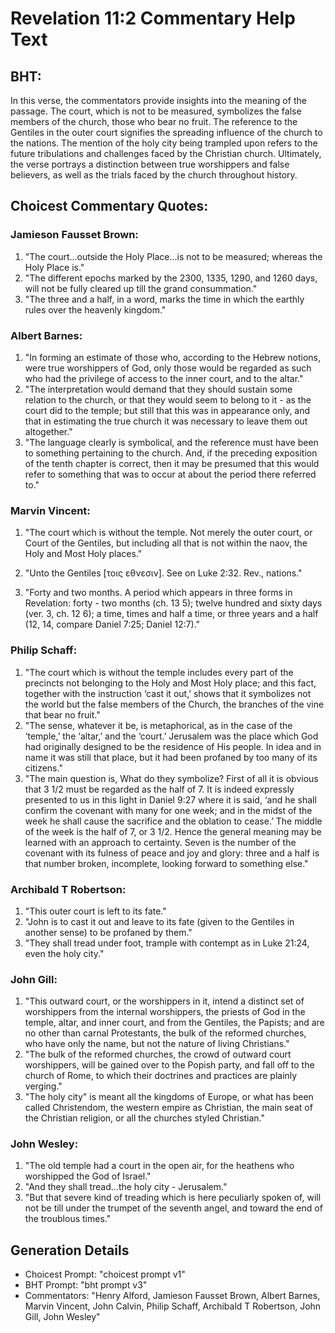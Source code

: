 # Revelation 11:2 Commentary Help Text

## BHT:
In this verse, the commentators provide insights into the meaning of the passage. The court, which is not to be measured, symbolizes the false members of the church, those who bear no fruit. The reference to the Gentiles in the outer court signifies the spreading influence of the church to the nations. The mention of the holy city being trampled upon refers to the future tribulations and challenges faced by the Christian church. Ultimately, the verse portrays a distinction between true worshippers and false believers, as well as the trials faced by the church throughout history.

## Choicest Commentary Quotes:
### Jamieson Fausset Brown:
1. "The court...outside the Holy Place...is not to be measured; whereas the Holy Place is." 
2. "The different epochs marked by the 2300, 1335, 1290, and 1260 days, will not be fully cleared up till the grand consummation."
3. "The three and a half, in a word, marks the time in which the earthly rules over the heavenly kingdom."

### Albert Barnes:
1. "In forming an estimate of those who, according to the Hebrew notions, were true worshippers of God, only those would be regarded as such who had the privilege of access to the inner court, and to the altar."
2. "The interpretation would demand that they should sustain some relation to the church, or that they would seem to belong to it - as the court did to the temple; but still that this was in appearance only, and that in estimating the true church it was necessary to leave them out altogether."
3. "The language clearly is symbolical, and the reference must have been to something pertaining to the church. And, if the preceding exposition of the tenth chapter is correct, then it may be presumed that this would refer to something that was to occur at about the period there referred to."

### Marvin Vincent:
1. "The court which is without the temple. Not merely the outer court, or Court of the Gentiles, but including all that is not within the naov, the Holy and Most Holy places." 

2. "Unto the Gentiles [τοις εθνεσιν]. See on Luke 2:32. Rev., nations." 

3. "Forty and two months. A period which appears in three forms in Revelation: forty - two months (ch. 13 5); twelve hundred and sixty days (ver. 3, ch. 12 6); a time, times and half a time, or three years and a half (12, 14, compare Daniel 7:25; Daniel 12:7)."

### Philip Schaff:
1. "The court which is without the temple includes every part of the precincts not belonging to the Holy and Most Holy place; and this fact, together with the instruction ‘cast it out,’ shows that it symbolizes not the world but the false members of the Church, the branches of the vine that bear no fruit."
2. "The sense, whatever it be, is metaphorical, as in the case of the ‘temple,’ the ‘altar,’ and the ‘court.’ Jerusalem was the place which God had originally designed to be the residence of His people. In idea and in name it was still that place, but it had been profaned by too many of its citizens."
3. "The main question is, What do they symbolize? First of all it is obvious that 3 1/2 must be regarded as the half of 7. It is indeed expressly presented to us in this light in Daniel 9:27 where it is said, ‘and he shall confirm the covenant with many for one week; and in the midst of the week he shall cause the sacrifice and the oblation to cease.’ The middle of the week is the half of 7, or 3 1/2. Hence the general meaning may be learned with an approach to certainty. Seven is the number of the covenant with its fulness of peace and joy and glory: three and a half is that number broken, incomplete, looking forward to something else."

### Archibald T Robertson:
1. "This outer court is left to its fate." 
2. "John is to cast it out and leave to its fate (given to the Gentiles in another sense) to be profaned by them."
3. "They shall tread under foot, trample with contempt as in Luke 21:24, even the holy city."

### John Gill:
1. "This outward court, or the worshippers in it, intend a distinct set of worshippers from the internal worshippers, the priests of God in the temple, altar, and inner court, and from the Gentiles, the Papists; and are no other than carnal Protestants, the bulk of the reformed churches, who have only the name, but not the nature of living Christians."
2. "The bulk of the reformed churches, the crowd of outward court worshippers, will be gained over to the Popish party, and fall off to the church of Rome, to which their doctrines and practices are plainly verging."
3. "The holy city" is meant all the kingdoms of Europe, or what has been called Christendom, the western empire as Christian, the main seat of the Christian religion, or all the churches styled Christian."


### John Wesley:
1. "The old temple had a court in the open air, for the heathens who worshipped the God of Israel."
2. "And they shall tread...the holy city - Jerusalem."
3. "But that severe kind of treading which is here peculiarly spoken of, will not be till under the trumpet of the seventh angel, and toward the end of the troublous times."


## Generation Details
- Choicest Prompt: "choicest prompt v1"
- BHT Prompt: "bht prompt v3"
- Commentators: "Henry Alford, Jamieson Fausset Brown, Albert Barnes, Marvin Vincent, John Calvin, Philip Schaff, Archibald T Robertson, John Gill, John Wesley"
